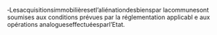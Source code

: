 ‐Lesacquisitionsimmobilièresetl’aliénationdesbienspar lacommunesont soumises aux conditions prévues par la réglementation applicabl e aux opérations analogueseffectuéesparl’Etat.